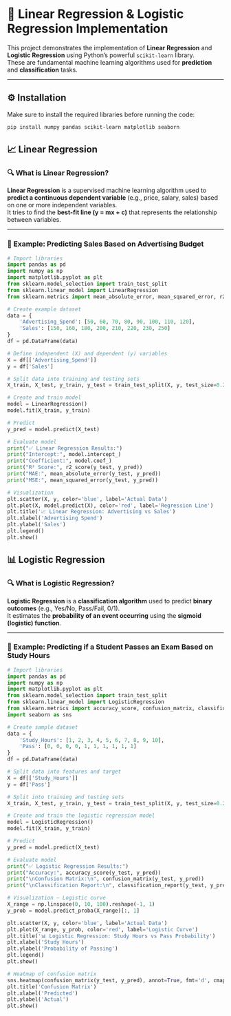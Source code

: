 # 🤖 Linear Regression & Logistic Regression Implementation

This project demonstrates the implementation of **Linear Regression** and **Logistic Regression** using Python’s powerful `scikit-learn` library.  
These are fundamental machine learning algorithms used for **prediction** and **classification** tasks.

---

## ⚙️ Installation

Make sure to install the required libraries before running the code:

```bash
pip install numpy pandas scikit-learn matplotlib seaborn
```
## 📈 Linear Regression

### 🔍 What is Linear Regression?

**Linear Regression** is a supervised machine learning algorithm used to **predict a continuous dependent variable** (e.g., price, salary, sales) based on one or more independent variables.  
It tries to find the **best-fit line (y = mx + c)** that represents the relationship between variables.

---

### 🧠 Example: Predicting Sales Based on Advertising Budget

```python
# Import libraries
import pandas as pd
import numpy as np
import matplotlib.pyplot as plt
from sklearn.model_selection import train_test_split
from sklearn.linear_model import LinearRegression
from sklearn.metrics import mean_absolute_error, mean_squared_error, r2_score

# Create example dataset
data = {
    'Advertising_Spend': [50, 60, 70, 80, 90, 100, 110, 120],
    'Sales': [150, 160, 180, 200, 210, 220, 230, 250]
}
df = pd.DataFrame(data)

# Define independent (X) and dependent (y) variables
X = df[['Advertising_Spend']]
y = df['Sales']

# Split data into training and testing sets
X_train, X_test, y_train, y_test = train_test_split(X, y, test_size=0.2, random_state=42)

# Create and train model
model = LinearRegression()
model.fit(X_train, y_train)

# Predict
y_pred = model.predict(X_test)

# Evaluate model
print("✅ Linear Regression Results:")
print("Intercept:", model.intercept_)
print("Coefficient:", model.coef_)
print("R² Score:", r2_score(y_test, y_pred))
print("MAE:", mean_absolute_error(y_test, y_pred))
print("MSE:", mean_squared_error(y_test, y_pred))

# Visualization
plt.scatter(X, y, color='blue', label='Actual Data')
plt.plot(X, model.predict(X), color='red', label='Regression Line')
plt.title('📈 Linear Regression: Advertising vs Sales')
plt.xlabel('Advertising Spend')
plt.ylabel('Sales')
plt.legend()
plt.show()
```

## 📊 Logistic Regression

### 🔍 What is Logistic Regression?

**Logistic Regression** is a **classification algorithm** used to predict **binary outcomes** (e.g., Yes/No, Pass/Fail, 0/1).  
It estimates the **probability of an event occurring** using the **sigmoid (logistic) function**.

---

### 🧠 Example: Predicting if a Student Passes an Exam Based on Study Hours

```python
# Import libraries
import pandas as pd
import numpy as np
import matplotlib.pyplot as plt
from sklearn.model_selection import train_test_split
from sklearn.linear_model import LogisticRegression
from sklearn.metrics import accuracy_score, confusion_matrix, classification_report
import seaborn as sns

# Create sample dataset
data = {
    'Study_Hours': [1, 2, 3, 4, 5, 6, 7, 8, 9, 10],
    'Pass': [0, 0, 0, 0, 1, 1, 1, 1, 1, 1]
}
df = pd.DataFrame(data)

# Split data into features and target
X = df[['Study_Hours']]
y = df['Pass']

# Split into training and testing sets
X_train, X_test, y_train, y_test = train_test_split(X, y, test_size=0.2, random_state=42)

# Create and train the logistic regression model
model = LogisticRegression()
model.fit(X_train, y_train)

# Predict
y_pred = model.predict(X_test)

# Evaluate model
print("✅ Logistic Regression Results:")
print("Accuracy:", accuracy_score(y_test, y_pred))
print("\nConfusion Matrix:\n", confusion_matrix(y_test, y_pred))
print("\nClassification Report:\n", classification_report(y_test, y_pred))

# Visualization — Logistic curve
X_range = np.linspace(0, 10, 100).reshape(-1, 1)
y_prob = model.predict_proba(X_range)[:, 1]

plt.scatter(X, y, color='blue', label='Actual Data')
plt.plot(X_range, y_prob, color='red', label='Logistic Curve')
plt.title('📊 Logistic Regression: Study Hours vs Pass Probability')
plt.xlabel('Study Hours')
plt.ylabel('Probability of Passing')
plt.legend()
plt.show()

# Heatmap of confusion matrix
sns.heatmap(confusion_matrix(y_test, y_pred), annot=True, fmt='d', cmap='Blues')
plt.title('Confusion Matrix')
plt.xlabel('Predicted')
plt.ylabel('Actual')
plt.show()
```
